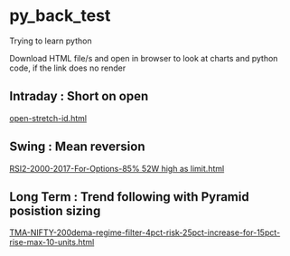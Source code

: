 # py_back_test
Trying to learn python

Download HTML file/s and open in browser to look at charts and python code, if the link does no render

## Intraday :  Short on open
[open-stretch-id.html](https://htmlpreview.github.io/?https://raw.githubusercontent.com/Nagarajran/py_back_test/master/open-stretch-id.html)


## Swing :  Mean reversion
[RSI2-2000-2017-For-Options-85% 52W high as limit.html](https://htmlpreview.github.io/?https://raw.githubusercontent.com/Nagarajran/py_back_test/master/RSI2-2000-2017-For-Options-85%25%2052W%20high%20as%20limit.html)


## Long Term :  Trend following with Pyramid posistion sizing
[TMA-NIFTY-200dema-regime-filter-4pct-risk-25pct-increase-for-15pct-rise-max-10-units.html](https://htmlpreview.github.io/?https://raw.githubusercontent.com/Nagarajran/py_back_test/master/TMA-NIFTY-200dema-regime-filter-4pct-risk-25pct-increase-for-15pct-rise-max-10-units.html)
